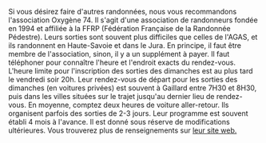 Si vous désirez faire d'autres randonnées, nous vous recommandons l'association Oxygène 74. Il s'agit d'une association de randonneurs fondée en 1994 et affiliée à la FFRP (Fédération Française de la Randonnée Pédestre). Leurs sorties sont souvent plus difficiles que celles de l'AGAS, et ils randonnent en Haute-Savoie et dans le Jura. En principe, il faut être membre de l'association, sinon, il y a un supplément à payer. Il faut téléphoner pour connaître l'heure et l'endroit exacts du rendez-vous. L'heure limite pour l'inscription des sorties des dimanches est au plus tard le vendredi soir 20h. Leur rendez-vous de départ pour les sorties des dimanches (en voitures privées) est souvent à Gaillard entre 7H30 et 8H30, puis dans les villes situées sur le trajet jusqu'au dernier lieu de rendez-vous. En moyenne, comptez deux heures de voiture aller-retour. Ils organisent parfois des sorties de 2-3 jours. Leur programme est souvent établi 4 mois à l'avance. Il est donné sous réserve de modifications ultérieures. Vous trouverez plus de renseignements sur [leur site web.](https://www.randonneeoxygene74.com/)
